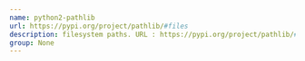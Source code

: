 ```yaml
---
name: python2-pathlib
url: https://pypi.org/project/pathlib/#files
description: filesystem paths. URL : https://pypi.org/project/pathlib/#files Groups : None
group: None
---
```


